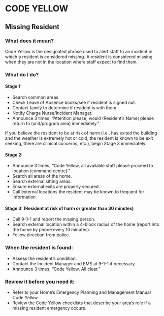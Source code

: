 # CODE YELLOW
## Missing Resident

### What does it mean?
Code Yellow is the designated phrase used to alert staff to an incident in which a resident is considered missing. A resident is considered missing when they are not in the location where staff expect to find them.

### What do I do?

#### Stage 1:
- Search common areas.
- Check Leave of Absence books/see if resident is signed out.
- Contact family to determine if resident is with them.
- Notify Charge Nurse/Incident Manager.
- Announce 3 times, “Attention please, would (Resident’s Name) please return to (unit/program area) immediately.”

If you believe the resident to be at risk of harm (i.e., has exited the building and the weather is extremely hot or cold, the resident is known to be exit seeking, there are clinical concerns, etc.), begin Stage 3 immediately.

#### Stage 2:
- Announce 3 times, “Code Yellow, all available staff please proceed to location (command centre).”
- Search all areas of the home.
- Search external sitting areas.
- Ensure external exits are properly secured.
- Call external locations the resident may be known to frequent for information.

#### Stage 3: (Resident at risk of harm or greater than 30 minutes)
- Call 9-1-1 and report the missing person.
- Search external location within a 4-block radius of the home (report into the home by phone every 10 minutes).
- Follow direction from police.

### When the resident is found:
- Assess the resident’s condition.
- Contact the Incident Manager and EMS at 9-1-1 if necessary.
- Announce 3 times, “Code Yellow, All clear.”

### Review it before you need it:
- Refer to your Home’s Emergency Planning and Management Manual Code Yellow.
- Review the Code Yellow checklists that describe your area’s role if a missing resident emergency occurs.